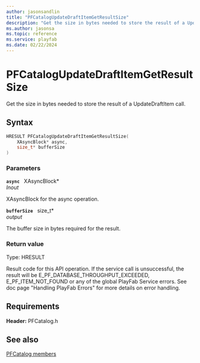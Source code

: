 ```yaml
---
author: jasonsandlin
title: "PFCatalogUpdateDraftItemGetResultSize"
description: "Get the size in bytes needed to store the result of a UpdateDraftItem call."
ms.author: jasonsa
ms.topic: reference
ms.service: playfab
ms.date: 02/22/2024
---
```


# PFCatalogUpdateDraftItemGetResultSize  

Get the size in bytes needed to store the result of a UpdateDraftItem call.  

## Syntax  
  
```cpp
HRESULT PFCatalogUpdateDraftItemGetResultSize(  
    XAsyncBlock* async,  
    size_t* bufferSize  
)  
```  
  
### Parameters  
  
**`async`** &nbsp; XAsyncBlock*  
*_Inout_*  
  
XAsyncBlock for the async operation.  
  
**`bufferSize`** &nbsp; size_t*  
*output*  
  
The buffer size in bytes required for the result.  
  
  
### Return value
Type: HRESULT
  
Result code for this API operation. If the service call is unsuccessful, the result will be E_PF_DATABASE_THROUGHPUT_EXCEEDED, E_PF_ITEM_NOT_FOUND or any of the global PlayFab Service errors. See doc page "Handling PlayFab Errors" for more details on error handling.
  
  
## Requirements  
  
**Header:** PFCatalog.h
  
## See also  
[PFCatalog members](../pfcatalog_members.md)  

  
  
